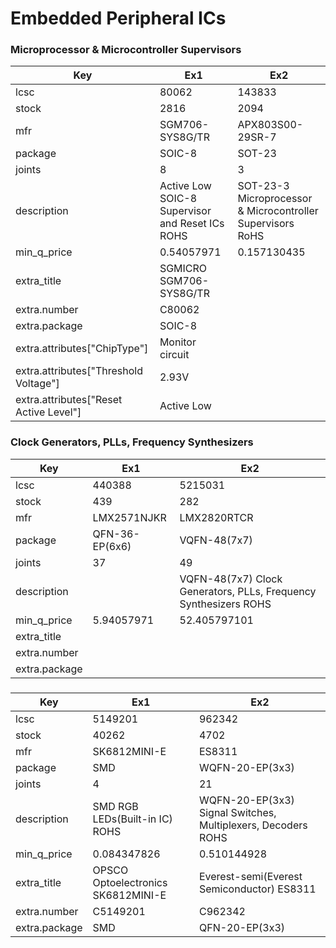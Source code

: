 # Embedded Peripheral ICs

### Microprocessor & Microcontroller Supervisors

| Key | Ex1 | Ex2 |
| --- | --- | --- |
| lcsc | 80062 | 143833 |
| stock | 2816 | 2094 |
| mfr | SGM706-SYS8G/TR | APX803S00-29SR-7 |
| package | SOIC-8 | SOT-23 |
| joints | 8 | 3 |
| description | Active Low SOIC-8 Supervisor and Reset ICs ROHS | SOT-23-3 Microprocessor & Microcontroller Supervisors RoHS |
| min_q_price | 0.54057971 | 0.157130435 |
| extra_title | SGMICRO SGM706-SYS8G/TR |  |
| extra.number | C80062 |  |
| extra.package | SOIC-8 |  |
| extra.attributes["ChipType"] | Monitor circuit |  |
| extra.attributes["Threshold Voltage"] | 2.93V |  |
| extra.attributes["Reset Active Level"] | Active Low |  |

### Clock Generators, PLLs, Frequency Synthesizers

| Key | Ex1 | Ex2 |
| --- | --- | --- |
| lcsc | 440388 | 5215031 |
| stock | 439 | 282 |
| mfr | LMX2571NJKR | LMX2820RTCR |
| package | QFN-36-EP(6x6) | VQFN-48(7x7) |
| joints | 37 | 49 |
| description |  | VQFN-48(7x7) Clock Generators, PLLs, Frequency Synthesizers ROHS |
| min_q_price | 5.94057971 | 52.405797101 |
| extra_title |  |  |
| extra.number |  |  |
| extra.package |  |  |

###  

| Key | Ex1 | Ex2 |
| --- | --- | --- |
| lcsc | 5149201 | 962342 |
| stock | 40262 | 4702 |
| mfr | SK6812MINI-E | ES8311 |
| package | SMD | WQFN-20-EP(3x3) |
| joints | 4 | 21 |
| description | SMD RGB LEDs(Built-in IC) ROHS | WQFN-20-EP(3x3) Signal Switches, Multiplexers, Decoders ROHS |
| min_q_price | 0.084347826 | 0.510144928 |
| extra_title | OPSCO Optoelectronics SK6812MINI-E | Everest-semi(Everest Semiconductor) ES8311 |
| extra.number | C5149201 | C962342 |
| extra.package | SMD | QFN-20-EP(3x3) |

